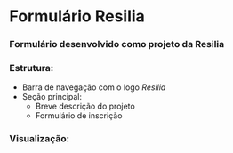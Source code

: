 # Formulário Resilia

### Formulário desenvolvido como projeto da Resilia

### Estrutura:
  - Barra de navegação com o logo _Resilia_
  - Seção principal:
    - Breve descrição do projeto
    - Formulário de inscrição

### Visualização:
